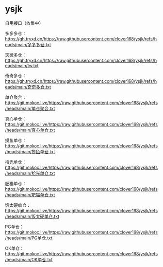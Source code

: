 # ysjk
自用接口（收集中）

多多多仓：
https://gh.tryxd.cn/https://raw.githubusercontent.com/clover168/ysjk/refs/heads/main/多多多仓.txt

天微多仓：
https://gh.tryxd.cn/https://raw.githubusercontent.com/clover168/ysjk/refs/heads/main/tw.txt

奇奇多仓：
https://gh.tryxd.cn/https://raw.githubusercontent.com/clover168/ysjk/refs/heads/main/奇奇多仓.txt

单仓聚合：
https://git.mokoc.live/https://raw.githubusercontent.com/clover168/ysjk/refs/heads/main/单仓聚合.txt

真心单仓：
https://git.mokoc.live/https://raw.githubusercontent.com/clover168/ysjk/refs/heads/main/真心单仓.txt

摸鱼单仓：
https://git.mokoc.live/https://raw.githubusercontent.com/clover168/ysjk/refs/heads/main/摸鱼单仓.txt

拾光单仓：
https://git.mokoc.live/https://raw.githubusercontent.com/clover168/ysjk/refs/heads/main/拾光单仓.txt

肥猫单仓：
https://git.mokoc.live/https://raw.githubusercontent.com/clover168/ysjk/refs/heads/main/肥猫单仓.txt

饭太硬单仓：
https://git.mokoc.live/https://raw.githubusercontent.com/clover168/ysjk/refs/heads/main/饭太硬单仓.txt

PG单仓：
https://git.mokoc.live/https://raw.githubusercontent.com/clover168/ysjk/refs/heads/main/PG单仓.txt

OK单仓：
https://git.mokoc.live/https://raw.githubusercontent.com/clover168/ysjk/refs/heads/main/OK单仓.txt



